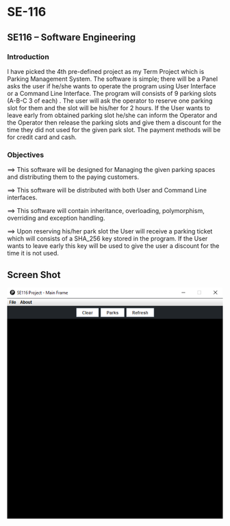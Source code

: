 # SE-116 #
## SE116 – Software Engineering ##


### Introduction ###
I have picked the 4th pre-defined project as my Term Project  which is Parking Management System. 
The software is simple; there will be a Panel asks the user if he/she wants to operate the program using 
User Interface or a Command Line Interface. The program will consists of 9 parking slots
(A-B-C 3 of each) . The user will ask the operator to reserve one parking slot for them and the
 slot will be his/her for 2 hours. If the User wants to leave early from obtained parking slot he/she
can inform the Operator and the Operator then release the parking slots and give them a discount 
for the time they did not used for the given park slot. The payment methods will be for
 credit card and cash.

### Objectives ###

==> This software will be designed for Managing the given parking spaces and distributing them to the paying customers.

==> This software will be distributed with both User and Command Line interfaces.

==> This software will contain inheritance, overloading, polymorphism, overriding and exception handling.

==> Upon reserving his/her park slot the User will receive a parking ticket which will consists of a SHA_256 key stored in the program. If the User wants to leave early this key will be used to give the user a discount for the time it is not used.


## Screen Shot
![Alt Text](https://github.com/AtahanEkici/SE-116/blob/master/SE116.png)
